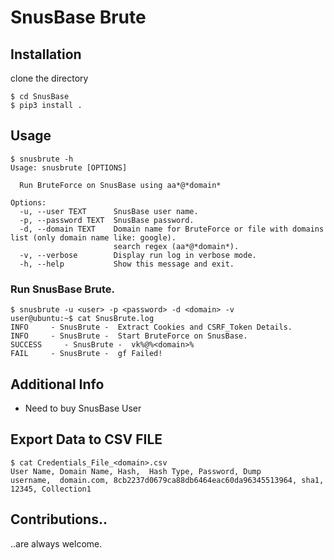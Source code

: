 SnusBase Brute 
=====

## Installation

clone the directory

```shell
$ cd SnusBase
$ pip3 install .

```


## Usage

```shell
$ snusbrute -h
Usage: snusbrute [OPTIONS]

  Run BruteForce on SnusBase using aa*@*domain*

Options:
  -u, --user TEXT      SnusBase user name.
  -p, --password TEXT  SnusBase password.
  -d, --domain TEXT    Domain name for BruteForce or file with domains list (only domain name like: google). 
                       search regex (aa*@*domain*).
  -v, --verbose        Display run log in verbose mode.
  -h, --help           Show this message and exit.

```

### Run SnusBase Brute.

```shell
$ snusbrute -u <user> -p <password> -d <domain> -v
user@ubuntu:~$ cat SnusBrute.log
INFO     - SnusBrute -  Extract Cookies and CSRF_Token Details.
INFO     - SnusBrute -  Start BruteForce on SnusBase.
SUCCESS     - SnusBrute -  vk%@%<domain>%
FAIL     - SnusBrute -  gf Failed!

```



## Additional Info

* Need to buy SnusBase User

## Export Data to CSV FILE
```
$ cat Credentials_File_<domain>.csv
User Name, Domain Name, Hash,  Hash Type, Password, Dump
username,  domain.com, 8cb2237d0679ca88db6464eac60da96345513964, sha1, 12345, Collection1
```

## Contributions..

..are always welcome.
